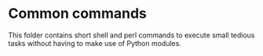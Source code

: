 # Common commands
This folder contains short shell and perl commands to execute small tedious tasks without having to make use of Python modules.
